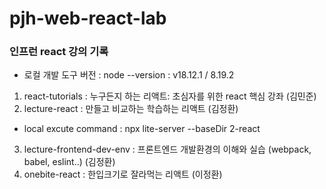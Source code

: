 # pjh-web-react-lab
### 인프런 react 강의 기록
- 로컬 개발 도구 버전 : node --version : v18.12.1 / 8.19.2
1. react-tutorials : 누구든지 하는 리액트: 초심자를 위한 react 핵심 강좌 (김민준)
2. lecture-react : 만들고 비교하는 학습하는 리액트 (김정환)
* local excute command : npx lite-server --baseDir 2-react
3. lecture-frontend-dev-env : 프론트엔드 개발환경의 이해와 실습 (webpack, babel, eslint..) (김정환)
4. onebite-react : 한입크기로 잘라먹는 리액트 (이정환)
